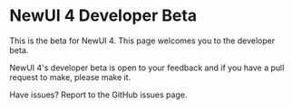 # NewUI 4 Developer Beta
This is the beta for NewUI 4. This page welcomes you to the developer beta.

NewUI 4's developer beta is open to your feedback and if you have a pull request to make, please make it.

Have issues? Report to the GitHub issues page.
